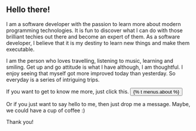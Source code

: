 ## Hello there!

I am a software developer with the passion to learn more about modern programming technologies.
It is fun to discover what I can do with those brilliant techies out there and become an expert of them.
As a software developer, I believe that it is my destiny to learn new things and make them executable.

I am the person who loves travelling, listening to music, learning and smiling. Get up and go attitude is what I have although, I am thoughtful. I enjoy seeing that myself got more improved today than yesterday. So everyday is a series of intriguing trips.

If you want to get to know me more, just click this. [<button class="btn btn-default">{% t menus.about %}</button>](/about "Who the hell is this guy?")

Or if you just want to say hello to me, then just drop me a message. Maybe, we could have a cup of coffee :)

Thank you!

